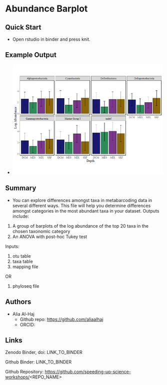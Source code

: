 # Abundance Barplot

## Quick Start

  - Open rstudio in binder and press knit.
  
## Example Output

   - ![](abundance_barplot.png)

## Summary
  - You can explore differences amongst taxa in metabarcoding data in several different ways. This file will help you determine differences amongst categories in the most abundant taxa in your dataset.
Outputs include:
  1. A group of barplots of the log abundance of the top 20 taxa in the chosen taxonomic category
  2. An ANOVA with post-hoc Tukey test

Inputs:
1. otu table
2. taxa table
3. mapping file

OR
1. phyloseq file

 
## Authors

 - Alia Al-Haj
    - Github repo: https://github.com/aliaalhaj
    - ORCID: 


## Links

Zenodo Binder, doi: LINK_TO_BINDER

Github Binder: LINK_TO_BINDER

Github Repository: https://github.com/speeding-up-science-workshops/<REPO_NAME>


